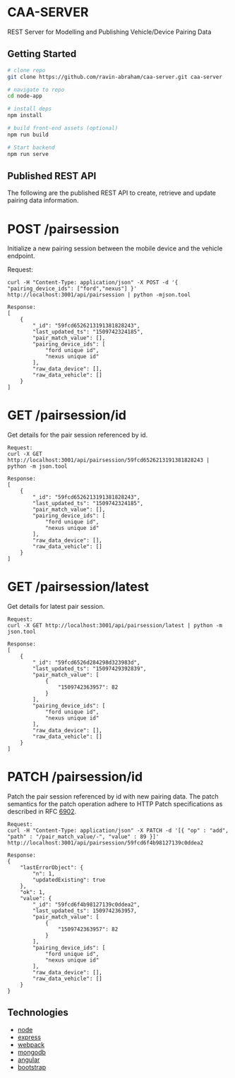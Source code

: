 # CAA-SERVER 

REST Server for Modelling and Publishing Vehicle/Device Pairing Data

## Getting Started

```bash
# clone repo
git clone https://github.com/ravin-abraham/caa-server.git caa-server

# navigate to repo
cd node-app

# install deps
npm install

# build front-end assets (optional)
npm run build

# Start backend
npm run serve
```

## Published REST API
The following are the published REST API to create, retrieve and update pairing data information.
# POST /pairsession

Initialize a new pairing session between the mobile device and the vehicle endpoint.

Request:
```
curl -H "Content-Type: application/json" -X POST -d '{ "pairing_device_ids": ["ford","nexus"] }' http://localhost:3001/api/pairsession | python -mjson.tool

Response:
[
    {
        "_id": "59fcd6526213191381828243",
        "last_updated_ts": "1509742324185",
        "pair_match_value": [],
        "pairing_device_ids": [
            "ford unique id",
            "nexus unique id"
        ],
        "raw_data_device": [],
        "raw_data_vehicle": []
    }
]
```


# GET /pairsession/id

Get details for the pair session referenced by id.

```
Request:
curl -X GET http://localhost:3001/api/pairsession/59fcd6526213191381828243 | python -m json.tool

Response:
[
    {
        "_id": "59fcd6526213191381828243",
        "last_updated_ts": "1509742324185",
        "pair_match_value": [],
        "pairing_device_ids": [
            "ford unique id",
            "nexus unique id"
        ],
        "raw_data_device": [],
        "raw_data_vehicle": []
    }
]
```

# GET /pairsession/latest

Get details for latest pair session.

```
Request:
curl -X GET http://localhost:3001/api/pairsession/latest | python -m json.tool

Response:
[
    {
        "_id": "59fcd6526d284298d323983d",
        "last_updated_ts": "15097429392839",
        "pair_match_value": [
 			{
                "1509742363957": 82
            }
        ],
        "pairing_device_ids": [
            "ford unique id",
            "nexus unique id"
        ],
        "raw_data_device": [],
        "raw_data_vehicle": []
    }
]
```

# PATCH /pairsession/id

Patch the pair session referenced by id with new pairing data. The patch semantics for the patch operation adhere to HTTP Patch specifications as described in RFC [6902](https://tools.ietf.org/html/rfc6902).

```
Request:
curl -H "Content-Type: application/json" -X PATCH -d '[{ "op" : "add", "path" : "/pair_match_value/-", "value" : 89 }]' http://localhost:3001/api/pairsession/59fcd6f4b98127139c0ddea2 

Response:
{
    "lastErrorObject": {
        "n": 1,
        "updatedExisting": true
    },
    "ok": 1,
    "value": {
        "_id": "59fcd6f4b98127139c0ddea2",
        "last_updated_ts": 1509742363957,
        "pair_match_value": [
            {
                "1509742363957": 82
            }
        ],
        "pairing_device_ids": [
            "ford unique id",
            "nexus unique id"
        ],
        "raw_data_device": [],
        "raw_data_vehicle": []
    }
}
```

## Technologies
* [node](https://nodejs.org/en/)
* [express](http://expressjs.com/)
* [webpack](https://webpack.github.io/)
* [mongodb](https://www.mongodb.com/)
* [angular](https://angularjs.org/)
* [bootstrap](http://getbootstrap.com/)
